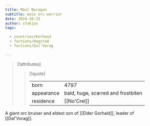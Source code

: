 ```yaml
---
title: Maul Baragon
subtitle: male orc warrior
date: 2024-10-23
author: sfakias
tags:

  - countries/Korhond
  - factions/Nagstad
  - factions/Dal'Vorag

---
```

> [!attributes]
> 
> > [!quote]
> >
> > | | |
> > | --- | --- |
> > | born | 4797 |
> > | appearance | bald, huge, scarred and frostbiten |
> > | residence | [[No'Crel]] |

A giant orc bruiser and eldest son of [[Elder Gorhald]], leader of [[Dal'Vorag]].